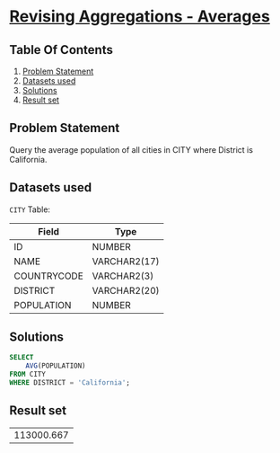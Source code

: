 # [Revising Aggregations - Averages](https://www.hackerrank.com/challenges/revising-aggregations-the-average-function/)

## Table Of Contents
1. [Problem Statement](#problem-statement)
2. [Datasets used](#datasets-used)
3. [Solutions](#solutions)
4. [Result set](#result-set)

## Problem Statement

Query the average population of all cities in CITY where District is California.

## Datasets used

```CITY``` Table:

| Field       | Type         |
| ----------- | ------------ |
| ID          | NUMBER       |
| NAME        | VARCHAR2(17) |
| COUNTRYCODE | VARCHAR2(3)  |
| DISTRICT    | VARCHAR2(20) |
| POPULATION  | NUMBER       |

## Solutions

```sql
SELECT 
    AVG(POPULATION)
FROM CITY
WHERE DISTRICT = 'California';
```

## Result set

|            |
| ---------- |
| 113000.667 |